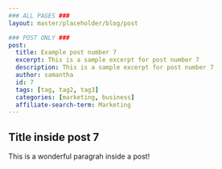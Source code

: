 ```yaml
---
### ALL PAGES ###
layout: master/placeholder/blog/post

### POST ONLY ###
post:
  title: Example post number 7
  excerpt: This is a sample excerpt for post number 7
  description: This is a sample excerpt for post number 7
  author: samantha
  id: 7
  tags: [tag, tag2, tag3]
  categories: [marketing, business]
  affiliate-search-term: Marketing
---
```


## Title inside post 7
This is a wonderful paragrah inside a post!
